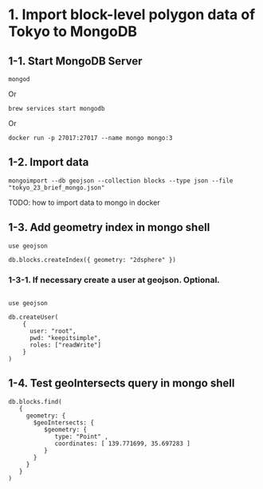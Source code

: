 # 1. Import block-level polygon data of Tokyo to MongoDB

## 1-1. Start MongoDB Server

```
mongod
```

Or

```
brew services start mongodb
```

Or

```
docker run -p 27017:27017 --name mongo mongo:3
```

## 1-2. Import data
```
mongoimport --db geojson --collection blocks --type json --file "tokyo_23_brief_mongo.json"
```

TODO: how to import data to mongo in docker

## 1-3. Add geometry index in mongo shell

```
use geojson

db.blocks.createIndex({ geometry: "2dsphere" })
```

### 1-3-1. If necessary create a user at geojson. Optional.
```

use geojson

db.createUser(
    {
      user: "root",
      pwd: "keepitsimple",
      roles: ["readWrite"]
    }
) 
```

## 1-4. Test geoIntersects query in mongo shell

```
db.blocks.find(
   {
     geometry: {
       $geoIntersects: {
          $geometry: {
             type: "Point" ,
             coordinates: [ 139.771699, 35.697283 ]
          }
       }
     }
   }
)
```